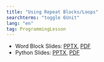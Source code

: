 ```yaml
---
title: "Using Repeat Blocks/Loops"
searchterms: "toggle 6Unit"
lang: "en"
tag: ProgrammingLesson
---
```

 <ul>
 <li class="ng-binding">Word Block Slides:
 <a href="ProgrammingLessons/RepeatBlocks.pptx">PPTX</a>,
 <a href="ProgrammingLessons/RepeatBlocks.pdf">PDF</a>
 </li>
 <li class="ng-binding">Python Slides:
 <a href="ProgrammingLessons/LoopsPy.pptx">PPTX</a>,
 <a href="ProgrammingLessons/LoopsPy.pdf">PDF</a>
 </li>
 </ul>
